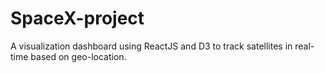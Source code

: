 # SpaceX-project
A visualization dashboard using ReactJS and D3 to track satellites in real-time based on geo-location.
